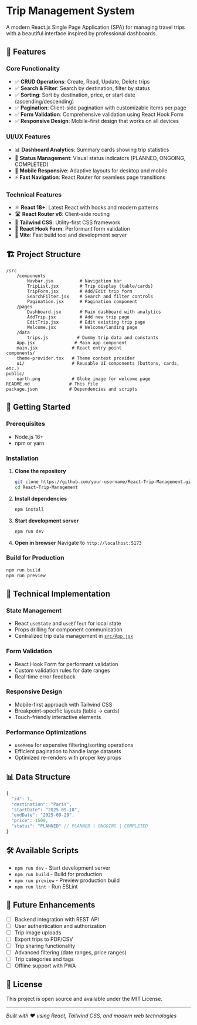 # Trip Management System

A modern React.js Single Page Application (SPA) for managing travel trips with a beautiful interface inspired by professional dashboards.

## 🚀 Features

### Core Functionality
- ✅ **CRUD Operations**: Create, Read, Update, Delete trips
- ✅ **Search & Filter**: Search by destination, filter by status
- ✅ **Sorting**: Sort by destination, price, or start date (ascending/descending)
- ✅ **Pagination**: Client-side pagination with customizable items per page
- ✅ **Form Validation**: Comprehensive validation using React Hook Form
- ✅ **Responsive Design**: Mobile-first design that works on all devices

### UI/UX Features
- 📊 **Dashboard Analytics**: Summary cards showing trip statistics
- 🎯 **Status Management**: Visual status indicators (PLANNED, ONGOING, COMPLETED)
- 📱 **Mobile Responsive**: Adaptive layouts for desktop and mobile
- ⚡ **Fast Navigation**: React Router for seamless page transitions

### Technical Features
- ⚛️ **React 18+**: Latest React with hooks and modern patterns
- 🛣️ **React Router v6**: Client-side routing
- 🎨 **Tailwind CSS**: Utility-first CSS framework
- 📝 **React Hook Form**: Performant form validation
- 🔧 **Vite**: Fast build tool and development server

## 🏗️ Project Structure

```
/src
    /components
        Navbar.jsx          # Navigation bar
        TripList.jsx        # Trip display (table/cards)
        TripForm.jsx        # Add/Edit trip form
        SearchFilter.jsx    # Search and filter controls
        Pagination.jsx      # Pagination component
    /pages
        Dashboard.jsx       # Main dashboard with analytics
        AddTrip.jsx         # Add new trip page
        EditTrip.jsx        # Edit existing trip page
        Welcome.jsx         # Welcome/landing page
    /data
        trips.js           # Dummy trip data and constants
    App.jsx               # Main app component
    main.jsx             # React entry point
components/
    theme-provider.tsx   # Theme context provider
    ui/                  # Reusable UI components (buttons, cards, etc.)
public/
    earth.png            # Globe image for welcome page
README.md               # This file
package.json            # Dependencies and scripts
```

## 🚀 Getting Started

### Prerequisites
- Node.js 16+
- npm or yarn

### Installation

1. **Clone the repository**
   ```bash
   git clone https://github.com/your-username/React-Trip-Management.git
   cd React-Trip-Management
   ```

2. **Install dependencies**
   ```bash
   npm install
   ```

3. **Start development server**
   ```bash
   npm run dev
   ```

4. **Open in browser**
   Navigate to `http://localhost:5173`

### Build for Production
```bash
npm run build
npm run preview
```

## 🔧 Technical Implementation

### State Management
- React `useState` and `useEffect` for local state
- Props drilling for component communication
- Centralized trip data management in [`src/App.jsx`](src/App.jsx)

### Form Validation
- React Hook Form for performant validation
- Custom validation rules for date ranges
- Real-time error feedback

### Responsive Design
- Mobile-first approach with Tailwind CSS
- Breakpoint-specific layouts (table → cards)
- Touch-friendly interactive elements

### Performance Optimizations
- `useMemo` for expensive filtering/sorting operations
- Efficient pagination to handle large datasets
- Optimized re-renders with proper key props

## 📊 Data Structure

```javascript
{
  "id": 1,
  "destination": "Paris",
  "startDate": "2025-09-10",
  "endDate": "2025-09-20",
  "price": 1500,
  "status": "PLANNED" // PLANNED | ONGOING | COMPLETED
}
```

## 🛠️ Available Scripts

- `npm run dev` - Start development server
- `npm run build` - Build for production
- `npm run preview` - Preview production build
- `npm run lint` - Run ESLint

## 🌟 Future Enhancements

- [ ] Backend integration with REST API
- [ ] User authentication and authorization
- [ ] Trip image uploads
- [ ] Export trips to PDF/CSV
- [ ] Trip sharing functionality
- [ ] Advanced filtering (date ranges, price ranges)
- [ ] Trip categories and tags
- [ ] Offline support with PWA

## 📄 License

This project is open source and available under the MIT License.

---

*Built with ❤️ using React, Tailwind CSS, and modern web technologies*
